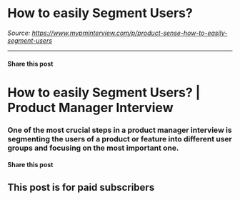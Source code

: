 # How to easily Segment Users?

*Source: https://www.mypminterview.com/p/product-sense-how-to-easily-segment-users*

---

#### Share this post

# How to easily Segment Users? | Product Manager Interview

### One of the most crucial steps in a product manager interview is segmenting the users of a product or feature into different user groups and focusing on the most important one.

#### Share this post

## This post is for paid subscribers

